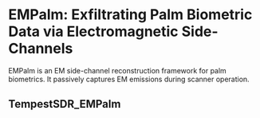 # EMPalm: Exfiltrating Palm Biometric Data via Electromagnetic Side-Channels
EMPalm is an EM side-channel reconstruction framework for palm biometrics. It passively captures EM emissions during scanner operation. 

## TempestSDR_EMPalm

